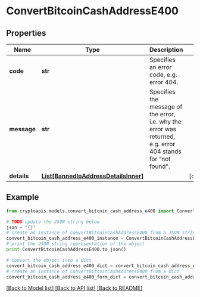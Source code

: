 # ConvertBitcoinCashAddressE400


## Properties
Name | Type | Description | Notes
------------ | ------------- | ------------- | -------------
**code** | **str** | Specifies an error code, e.g. error 404. | 
**message** | **str** | Specifies the message of the error, i.e. why the error was returned, e.g. error 404 stands for “not found”. | 
**details** | [**List[BannedIpAddressDetailsInner]**](BannedIpAddressDetailsInner.md) |  | [optional] 

## Example

```python
from cryptoapis.models.convert_bitcoin_cash_address_e400 import ConvertBitcoinCashAddressE400

# TODO update the JSON string below
json = "{}"
# create an instance of ConvertBitcoinCashAddressE400 from a JSON string
convert_bitcoin_cash_address_e400_instance = ConvertBitcoinCashAddressE400.from_json(json)
# print the JSON string representation of the object
print ConvertBitcoinCashAddressE400.to_json()

# convert the object into a dict
convert_bitcoin_cash_address_e400_dict = convert_bitcoin_cash_address_e400_instance.to_dict()
# create an instance of ConvertBitcoinCashAddressE400 from a dict
convert_bitcoin_cash_address_e400_form_dict = convert_bitcoin_cash_address_e400.from_dict(convert_bitcoin_cash_address_e400_dict)
```
[[Back to Model list]](../README.md#documentation-for-models) [[Back to API list]](../README.md#documentation-for-api-endpoints) [[Back to README]](../README.md)


